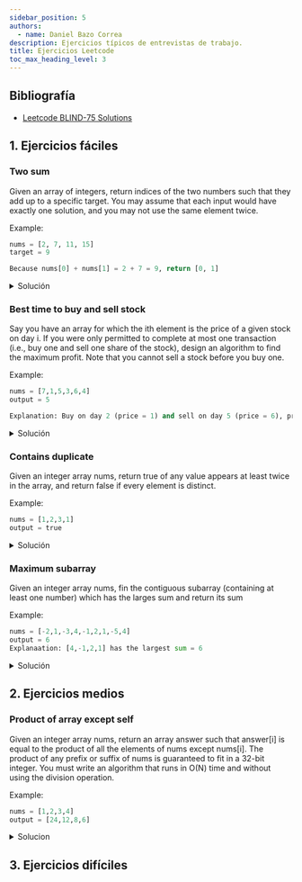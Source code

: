 ```yaml
---
sidebar_position: 5
authors:
  - name: Daniel Bazo Correa
description: Ejercicios típicos de entrevistas de trabajo.
title: Ejercicios Leetcode
toc_max_heading_level: 3
---
```


## Bibliografía

- [Leetcode BLIND-75 Solutions](https://www.youtube.com/playlist?list=PLot-Xpze53ldVwtstag2TL4HQhAnC8ATf)

## 1. Ejercicios fáciles

### Two sum

Given an array of integers, return indices of the two numbers such that they add up to a
specific target. You may assume that each input would have exactly one solution, and you
may not use the same element twice.

Example:

```python
nums = [2, 7, 11, 15]
target = 9

Because nums[0] + nums[1] = 2 + 7 = 9, return [0, 1]
```

<details>

<summary>
Solución
</summary>

```python
def funcion1(lista: list[int], target: int) -> list[int]:

    """
    Esta funcion es O(N^2) en tiempo, y O(1) en espacio.
    """

    for i, vali in enumerate(lista):

        for j, valj in enumerate(lista[i:]):

            if valj + vali == target:

                return [i, j]

def funcion2(lista: list[int], target: int) -> list[int]:

    """
    Esta funcion es O(N) en tiempo y O(N) en espacio.
    """

    diccionario = {}

    for i, valor in enumerate(lista):

        valor2 = target - valor

        if valor2 in diccionario:

            return [i, diccionario[valor2]]

        else:

            diccionario[valor] = i
```

</details>

### Best time to buy and sell stock

Say you have an array for which the ith element is the price of a given stock on day i.
If you were only permitted to complete at most one transaction (i.e., buy one and sell
one share of the stock), design an algorithm to find the maximum profit. Note that you
cannot sell a stock before you buy one.

Example:

```python
nums = [7,1,5,3,6,4]
output = 5

Explanation: Buy on day 2 (price = 1) and sell on day 5 (price = 6), profit = 6 -1 = 5. Not 7 - 1 = 6, as selling price needs to be larger than buying price.
```

<details>

<summary>
Solución
</summary>

```python
def funcion(lista: list[int]) -> list[int]:

    """
    O(N^2)
    """

    max = lista[0]

    for i, vali in enumerate(lista):

        for j, valj in enumerate(lista[i:]):

            diff = valj - vali

            if diff > max:

                max = diff
                tupla = (i, j + 1)

    return [tupla, max]

def funcion2(lista: list[int]) -> list[int]:

    """
    O(N)
    """

    ## Almacenamos indice, valor
    tupla_max = (0, float('-inf'))
    tupla_min = (0, float('inf'))

    for i, vali in enumerate(lista):

        if vali < tupla_min[-1]:

            tupla_min = (i, vali)

        elif vali > tupla_max[-1] and i > tupla_min[0]:

            tupla_max = (i, vali)

    return [tupla_max[0], tupla_min[0], tupla_max[-1] - tupla_min[-1]]
```

</details>

### Contains duplicate

Given an integer array nums, return true of any value appears at least twice in the
array, and return false if every element is distinct.

Example:

```python
nums = [1,2,3,1]
output = true
```

<details>

<summary>
Solución
</summary>

```python
def funcion(lista: list[int]) -> bool:

    """
    O(N^2)
    """

    for i, vali in enumerate(lista):

        for j, valj in enumerate(lista[i + 1:]):

            if vali == valj:

                return True

    return False

def funcion2(lista: list[int]) -> bool:

    """
    O(N)
    """

    diccionario = {}

    for i, vali in enumerate(lista):

        if vali in diccionario:

            return True

        else:

            diccionario[vali] = i

    return False
```

</details>

### Maximum subarray

Given an integer array nums, fin the contiguous subarray (containing at least one number)
which has the larges sum and return its sum

Example:

```python
nums = [-2,1,-3,4,-1,2,1,-5,4]
output = 6
Explanaation: [4,-1,2,1] has the largest sum = 6
```

<details>

<summary>
Solución
</summary>

```python
def funcion(lista: list[int]) -> int:

    """
    Maximo subarray
    Kadane's algorithm O(N)
    """

    suma_act = lista[0]
    suma_max = lista[0]

    for i in range(1, len(lista)):

        suma_act = max(lista[i], suma_act + lista[i])

        suma_max = max(suma_act, suma_max)

    return suma_max
```

</details>

## 2. Ejercicios medios

### Product of array except self

Given an integer array nums, return an array answer such that answer[i] is equal to the
product of all the elements of nums except nums[i]. The product of any prefix or suffix
of nums is guaranteed to fit in a 32-bit integer. You must write an algorithm that runs
in O(N) time and without using the division operation.

Example:

```python
nums = [1,2,3,4]
output = [24,12,8,6]
```

<details>

<summary>
Solucion
</summary>

```python
def funcion(lista: list[int]) -> bool:

    """
    O(N^2), suponiendo que no tenemos las restricciones que nos imponen
    """

    producto = 1

    for i, vali in enumerate(lista):

        producto *= vali

    res = []

    for i, vali in enumerate(lista):

        res.append(int(producto / vali))

    return res

def funcion2(lista: list[int]) -> bool:

    """
    O(N^2), sin utilizar la division
    """

    res = []

    for i, vali in enumerate(lista):

        if i == 0:

            izq = []

        else:

            izq = lista[:i]

        elif i == len(lista) - 1:

            der = []

        else:

            der = lista[i + 1:]

        new_lista = izq + der
        producto = 1

        for i, val in enumerate(new_lista):

            producto *= val

        res.append(producto)

    return res

def funcion3(lista: list[int]) -> bool:

    """
    O(N)
    """

    n = len(lista)

    ## Inicializar las listas de productos a la izquierda y a la derecha
    ## Inicialmente todos los valores son 1, se crean tantos elementos
    ## como elementos tenga la lista original

    izq = [1] * n
    der = [1] * n

    ## Calcular el producto acumulativo a la izquierda de cada índice
    for i in range(1, n):

        izq[i] = izq[i - 1] * lista[i - 1]

    ## Calcular el producto acumulativo a la derecha de cada índice
    for i in reversed(range(n - 1)):

        der[i] = der[i + 1] * lista[i + 1]

    ## Calcular el producto de los elementos excepto el mismo
    for i in range(n):

        lista[i] = izq[i] * der[i]

    return lista
```

</details>

## 3. Ejercicios difíciles
